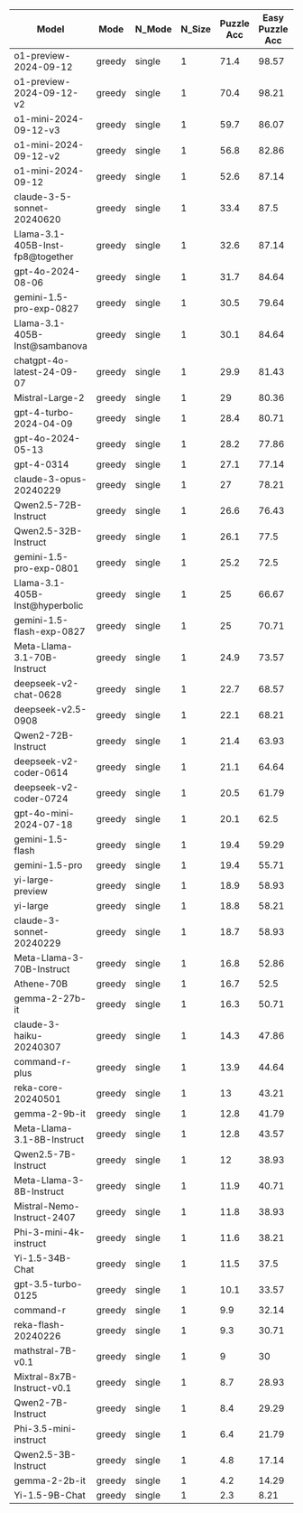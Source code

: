 |              Model               |  Mode  |  N_Mode  |  N_Size  |  Puzzle Acc  |  Easy Puzzle Acc  |  Hard Puzzle Acc  |  Cell Acc  |  No answer  |  Total Puzzles  |  Reason Lens  |
|----------------------------------|--------|----------|----------|--------------|-------------------|-------------------|------------|-------------|-----------------|---------------|
|      o1-preview-2024-09-12       | greedy |  single  |    1     |     71.4     |       98.57       |       60.83       |   75.14    |     0.3     |      1000       |    1565.88    |
|     o1-preview-2024-09-12-v2     | greedy |  single  |    1     |     70.4     |       98.21       |       59.58       |   74.18    |     0.4     |      1000       |    1559.71    |
|      o1-mini-2024-09-12-v3       | greedy |  single  |    1     |     59.7     |       86.07       |       49.44       |   70.32    |      1      |      1000       |    1166.38    |
|      o1-mini-2024-09-12-v2       | greedy |  single  |    1     |     56.8     |       82.86       |       46.67       |   69.87    |     1.3     |      1000       |    1164.95    |
|        o1-mini-2024-09-12        | greedy |  single  |    1     |     52.6     |       87.14       |       39.17       |   52.29    |     0.8     |      1000       |    993.28     |
|    claude-3-5-sonnet-20240620    | greedy |  single  |    1     |     33.4     |       87.5        |       12.36       |   54.34    |      0      |      1000       |    1141.94    |
| Llama-3.1-405B-Inst-fp8@together | greedy |  single  |    1     |     32.6     |       87.14       |       11.39       |    45.8    |    12.5     |      1000       |    314.66     |
|        gpt-4o-2024-08-06         | greedy |  single  |    1     |     31.7     |       84.64       |       11.11       |   50.34    |     3.6     |      1000       |    1106.51    |
|     gemini-1.5-pro-exp-0827      | greedy |  single  |    1     |     30.5     |       79.64       |       11.39       |   50.84    |     0.8     |      1000       |    1594.47    |
|  Llama-3.1-405B-Inst@sambanova   | greedy |  single  |    1     |     30.1     |       84.64       |       8.89        |   39.06    |    24.7     |      1000       |    2001.12    |
|    chatgpt-4o-latest-24-09-07    | greedy |  single  |    1     |     29.9     |       81.43       |       9.86        |   48.83    |     4.2     |      1000       |    1539.99    |
|         Mistral-Large-2          | greedy |  single  |    1     |      29      |       80.36       |       9.03        |   47.64    |     1.7     |      1000       |    1592.39    |
|      gpt-4-turbo-2024-04-09      | greedy |  single  |    1     |     28.4     |       80.71       |       8.06        |    47.9    |     0.1     |      1000       |    1148.46    |
|        gpt-4o-2024-05-13         | greedy |  single  |    1     |     28.2     |       77.86       |       8.89        |   38.72    |    19.3     |      1000       |    1643.51    |
|            gpt-4-0314            | greedy |  single  |    1     |     27.1     |       77.14       |       7.64        |   47.43    |     0.2     |      1000       |    1203.17    |
|      claude-3-opus-20240229      | greedy |  single  |    1     |      27      |       78.21       |       7.08        |   48.91    |      0      |      1000       |    855.72     |
|       Qwen2.5-72B-Instruct       | greedy |  single  |    1     |     26.6     |       76.43       |       7.22        |   40.92    |    11.9     |      1000       |    1795.9     |
|       Qwen2.5-32B-Instruct       | greedy |  single  |    1     |     26.1     |       77.5        |       6.11        |   43.39    |     6.3     |      1000       |    1333.07    |
|     gemini-1.5-pro-exp-0801      | greedy |  single  |    1     |     25.2     |       72.5        |       6.81        |    48.5    |      0      |      1000       |    1389.75    |
|  Llama-3.1-405B-Inst@hyperbolic  | greedy |  single  |    1     |      25      |       66.67       |       15.38       |   46.62    |    6.25     |       16        |    1517.13    |
|    gemini-1.5-flash-exp-0827     | greedy |  single  |    1     |      25      |       70.71       |       7.22        |   43.56    |     8.5     |      1000       |    1705.11    |
|   Meta-Llama-3.1-70B-Instruct    | greedy |  single  |    1     |     24.9     |       73.57       |       5.97        |   27.98    |     43      |      1000       |    1483.68    |
|      deepseek-v2-chat-0628       | greedy |  single  |    1     |     22.7     |       68.57       |       4.86        |   42.46    |     5.2     |      1000       |    1260.23    |
|        deepseek-v2.5-0908        | greedy |  single  |    1     |     22.1     |       68.21       |       4.17        |   38.01    |    12.7     |      1000       |    1294.46    |
|        Qwen2-72B-Instruct        | greedy |  single  |    1     |     21.4     |       63.93       |       4.86        |   38.32    |    10.2     |      1000       |    1813.82    |
|      deepseek-v2-coder-0614      | greedy |  single  |    1     |     21.1     |       64.64       |       4.17        |   41.58    |     4.9     |      1000       |    1324.55    |
|      deepseek-v2-coder-0724      | greedy |  single  |    1     |     20.5     |       61.79       |       4.44        |   42.35    |     3.4     |      1000       |    1230.63    |
|      gpt-4o-mini-2024-07-18      | greedy |  single  |    1     |     20.1     |       62.5        |       3.61        |   41.26    |     0.1     |      1000       |    943.52     |
|         gemini-1.5-flash         | greedy |  single  |    1     |     19.4     |       59.29       |       3.89        |   31.77    |    22.7     |      1000       |    1538.18    |
|          gemini-1.5-pro          | greedy |  single  |    1     |     19.4     |       55.71       |       5.28        |   44.59    |     0.8     |      1000       |    1336.17    |
|         yi-large-preview         | greedy |  single  |    1     |     18.9     |       58.93       |       3.33        |   42.61    |     1.4     |      1000       |    833.36     |
|             yi-large             | greedy |  single  |    1     |     18.8     |       58.21       |       3.47        |   39.83    |     1.8     |      1000       |    757.01     |
|     claude-3-sonnet-20240229     | greedy |  single  |    1     |     18.7     |       58.93       |       3.06        |   43.66    |      0      |      1000       |    1095.37    |
|    Meta-Llama-3-70B-Instruct     | greedy |  single  |    1     |     16.8     |       52.86       |       2.78        |   42.31    |     0.2     |      1000       |    809.95     |
|            Athene-70B            | greedy |  single  |    1     |     16.7     |       52.5        |       2.78        |   32.98    |    21.1     |      1000       |    391.19     |
|          gemma-2-27b-it          | greedy |  single  |    1     |     16.3     |       50.71       |       2.92        |   41.18    |     1.1     |      1000       |    1014.56    |
|     claude-3-haiku-20240307      | greedy |  single  |    1     |     14.3     |       47.86       |       1.25        |   37.87    |     0.1     |      1000       |    1015.06    |
|          command-r-plus          | greedy |  single  |    1     |     13.9     |       44.64       |       1.94        |   39.01    |     0.2     |      1000       |    810.53     |
|        reka-core-20240501        | greedy |  single  |    1     |      13      |       43.21       |       1.25        |   33.88    |      4      |      1000       |    1078.29    |
|          gemma-2-9b-it           | greedy |  single  |    1     |     12.8     |       41.79       |       1.53        |   36.79    |      0      |      1000       |    849.84     |
|    Meta-Llama-3.1-8B-Instruct    | greedy |  single  |    1     |     12.8     |       43.57       |       0.83        |   13.68    |    61.5     |      1000       |    1043.9     |
|       Qwen2.5-7B-Instruct        | greedy |  single  |    1     |      12      |       38.93       |       1.53        |   30.67    |     9.5     |      1000       |    850.93     |
|     Meta-Llama-3-8B-Instruct     | greedy |  single  |    1     |     11.9     |       40.71       |       0.69        |    23.7    |    29.2     |      1000       |    1216.4     |
|    Mistral-Nemo-Instruct-2407    | greedy |  single  |    1     |     11.8     |       38.93       |       1.25        |   34.93    |     1.6     |      1000       |    925.88     |
|      Phi-3-mini-4k-instruct      | greedy |  single  |    1     |     11.6     |       38.21       |       1.25        |    13.5    |     59      |      1000       |    790.29     |
|         Yi-1.5-34B-Chat          | greedy |  single  |    1     |     11.5     |       37.5        |       1.39        |   32.73    |     4.4     |      1000       |    869.65     |
|        gpt-3.5-turbo-0125        | greedy |  single  |    1     |     10.1     |       33.57       |       0.97        |   33.06    |     0.1     |      1000       |    820.66     |
|            command-r             | greedy |  single  |    1     |     9.9      |       32.14       |       1.25        |   32.66    |     1.5     |      1000       |    1005.17    |
|       reka-flash-20240226        | greedy |  single  |    1     |     9.3      |       30.71       |       0.97        |   25.67    |    18.7     |      1000       |    1074.8     |
|        mathstral-7B-v0.1         | greedy |  single  |    1     |      9       |        30         |       0.83        |   20.42    |     36      |      1000       |    1148.16    |
|    Mixtral-8x7B-Instruct-v0.1    | greedy |  single  |    1     |     8.7      |       28.93       |       0.83        |   26.47    |    20.3     |      1000       |    1177.21    |
|        Qwen2-7B-Instruct         | greedy |  single  |    1     |     8.4      |       29.29       |       0.28        |   22.06    |    24.4     |      1000       |    1473.23    |
|      Phi-3.5-mini-instruct       | greedy |  single  |    1     |     6.4      |       21.79       |       0.42        |    5.98    |    80.6     |      1000       |    718.43     |
|       Qwen2.5-3B-Instruct        | greedy |  single  |    1     |     4.8      |       17.14       |         0         |   11.44    |    56.7     |      1000       |    906.58     |
|          gemma-2-2b-it           | greedy |  single  |    1     |     4.2      |       14.29       |       0.28        |    9.97    |    57.2     |      1000       |    1032.89    |
|          Yi-1.5-9B-Chat          | greedy |  single  |    1     |     2.3      |       8.21        |         0         |    7.53    |    11.3     |      1000       |    1592.6     |